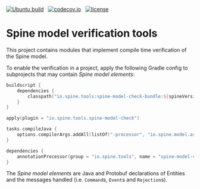 [![Ubuntu build][ubuntu-build-badge]][gh-actions] &nbsp;
[![codecov.io][codecov]][master-branch] &nbsp;
[![license][apache-badge]][apache-license]

[gh-actions]: https://github.com/SpineEventEngine/model-tools/actions
[ubuntu-build-badge]: https://github.com/SpineEventEngine/model-tools/actions/workflows/build-on-ubuntu.yml/badge.svg

[codecov]: https://codecov.io/github/SpineEventEngine/model-tools/coverage.svg?branch=master
[master-branch]: https://codecov.io/github/SpineEventEngine/model-toolsa?branch=master 

[apache-badge]: https://img.shields.io/badge/license-Apache%20License%202.0-blue.svg?style=flat
[apache-license]: http://www.apache.org/licenses/LICENSE-2.0

# Spine model verification tools

This project contains modules that implement compile time verification of the Spine model.

To enable the verification in a project, apply the following Gradle config to subprojects that may 
contain _Spine model elements_:
 ```kotlin
 buildscript {
     dependencies {
         classpath("io.spine.tools:spine-model-check-bundle:${spineVersion}")
     }
 }
 
 apply(plugin = "io.spine.tools.spine-model-check")
 
 tasks.compileJava {
     options.compilerArgs.addAll(listOf("-processor", "io.spine.model.assemble.AssignLookup", "-AspineDirRoot=${rootDir}"))
 }
 
 dependencies {
     annotationProcessor(group = "io.spine.tools", name = "spine-model-check-bundle", version = spineVersion)
 }
 ``` 
The _Spine model elements_ are Java and Protobuf declarations of Entities and the messages
handled (i.e. `Command`s, `Event`s and `Rejection`s).

